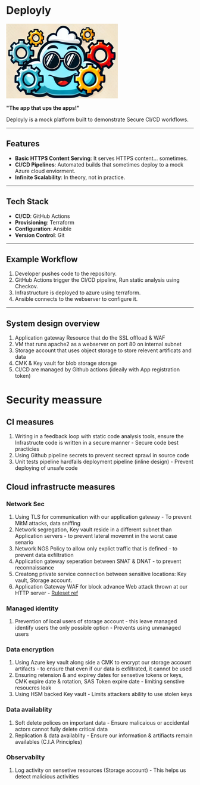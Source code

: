 # Deployly

<img src="./assets/logo.png" alt="Deployly" width="300" height="200">

**"The app that ups the apps!"**

Deployly is a mock platform built to demonstrate Secure CI/CD workflows.

---

## Features

- **Basic HTTPS Content Serving**: It serves HTTPS content... sometimes.
- **CI/CD Pipelines**: Automated builds that sometimes deploy to a mock Azure cloud enviorment.
- **Infinite Scalability**: In theory, not in practice.

---

## Tech Stack

- **CI/CD**: GitHub Actions
- **Provisioning**: Terraform
- **Configuration**: Ansible
- **Version Control**: Git

---

## Example Workflow

1. Developer pushes code to the repository.
2. GitHub Actions trigger the CI/CD pipeline, Run static analysis using Checkov.
3. Infrastructure is deployed to azure using terraform.
4. Ansible connects to the webserver to configure it.

---

## System design overview

1. Application gateway Resource that do the SSL offload & WAF
2. VM that runs apache2 as a webserver on port 80 on internal subnet
3. Storage account that uses object storage to store relevent artificats and data
4. CMK & Key vault for blob storage storage
5. CI/CD are managed by Github actions (ideaily with App registration token)

# Security meassure

## CI measures
1.  Writing in a feedback loop with static code analysis tools, ensure the Infrastructe code is written in a secure manner - Secure code best practicies
2.  Using Github pipeline secrets to prevent secrect sprawl in source code 
3.  Unit tests pipeline hardfails deployment pipeline (inline design) - Prevent deploying of unsafe code

## Cloud infrastructe measures

### Network Sec
1.  Using TLS for communication with our application gateway - To prevent MitM attacks, data sniffing
2.  Network segregation, Key vault reside in a different subnet than Application servers - to prevent lateral movemnt in the worst case senario
3.  Network NGS Policy to allow only explict traffic that is defined - to prevent data exfiltration 
4.  Application gateway seperation between SNAT & DNAT - to prevent reconnaissance
5.  Creatong private service connection between sensitive locations: Key vault, Storage account.
6.  Application Gateway WAF for block advance Web attack thrown at our HTTP server - [Ruleset ref](https://learn.microsoft.com/en-us/azure/web-application-firewall/ag/application-gateway-crs-rulegroups-rules?tabs=owasp32#owasp32)

### Managed identity
1.  Prevention of local users of storage account - this leave managed identify users the only possible option - Prevents using unmanaged users

### Data encryption
1.  Using Azure key vault along side a CMK to encrypt our storage account artifacts - to ensure that even if our data is exfiltrated, it cannot be used
2.  Ensuring retension & and expirey dates for sensetive tokens or keys, CMK expire date & rotation, SAS Token expire date - limiting senstive resoucres leak
3.  Using HSM backed Key vault - Limits attackers ability to use stolen keys

### Data availablity 
1. Soft delete polices on important data - Ensure malicaious or accidental actors cannot fully delete critical data
2. Replication & data availablity - Ensure our information & artifiacts remain availables (C.I.A Principles)

### Observabilty
1. Log activity on sensetive resources (Storage account) - This helps us detect malicious activities

